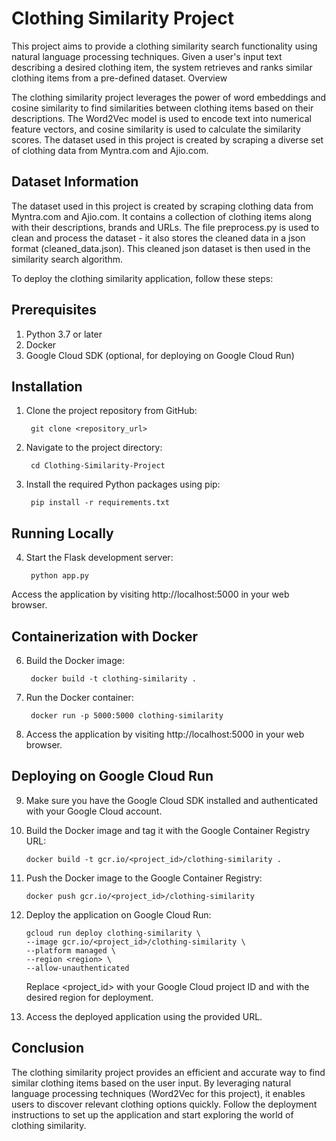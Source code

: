 # Clothing Similarity Project

This project aims to provide a clothing similarity search functionality using natural language processing techniques. Given a user's input text describing a desired clothing item, the system retrieves and ranks similar clothing items from a pre-defined dataset.
Overview

The clothing similarity project leverages the power of word embeddings and cosine similarity to find similarities between clothing items based on their descriptions. The Word2Vec model is used to encode text into numerical feature vectors, and cosine similarity is used to calculate the similarity scores. The dataset used in this project is created by scraping a diverse set of clothing data from Myntra.com and Ajio.com.


## Dataset Information

The dataset used in this project is created by scraping clothing data from Myntra.com and Ajio.com. It contains a collection of clothing items along with their descriptions, brands and URLs. The file preprocess.py is used to clean and process the dataset - it also stores the cleaned data in a json format (cleaned_data.json). This cleaned json dataset is then used in the similarity search algorithm.


To deploy the clothing similarity application, follow these steps:

## Prerequisites

1. Python 3.7 or later
2. Docker
3. Google Cloud SDK (optional, for deploying on Google Cloud Run)

## Installation

1. Clone the project repository from GitHub:

        git clone <repository_url>


2. Navigate to the project directory:

        cd Clothing-Similarity-Project


3. Install the required Python packages using pip:

        pip install -r requirements.txt


## Running Locally

4. Start the Flask development server:

        python app.py

Access the application by visiting http://localhost:5000 in your web browser.


## Containerization with Docker

6. Build the Docker image:

        docker build -t clothing-similarity .


7. Run the Docker container:

        docker run -p 5000:5000 clothing-similarity

    
8. Access the application by visiting http://localhost:5000 in your web browser.


## Deploying on Google Cloud Run

9. Make sure you have the Google Cloud SDK installed and authenticated with your Google Cloud account.


10. Build the Docker image and tag it with the Google Container Registry URL:

        docker build -t gcr.io/<project_id>/clothing-similarity .


11. Push the Docker image to the Google Container Registry:

        docker push gcr.io/<project_id>/clothing-similarity


12. Deploy the application on Google Cloud Run:

        gcloud run deploy clothing-similarity \
        --image gcr.io/<project_id>/clothing-similarity \
        --platform managed \
        --region <region> \
        --allow-unauthenticated

    Replace <project_id> with your Google Cloud project ID and <region> with the desired region for deployment.

    
13. Access the deployed application using the provided URL.



 
## Conclusion

The clothing similarity project provides an efficient and accurate way to find similar clothing items based on the user input. By leveraging natural language processing techniques (Word2Vec for this project), it enables users to discover relevant clothing options quickly. Follow the deployment instructions to set up the application and start exploring the world of clothing similarity.
